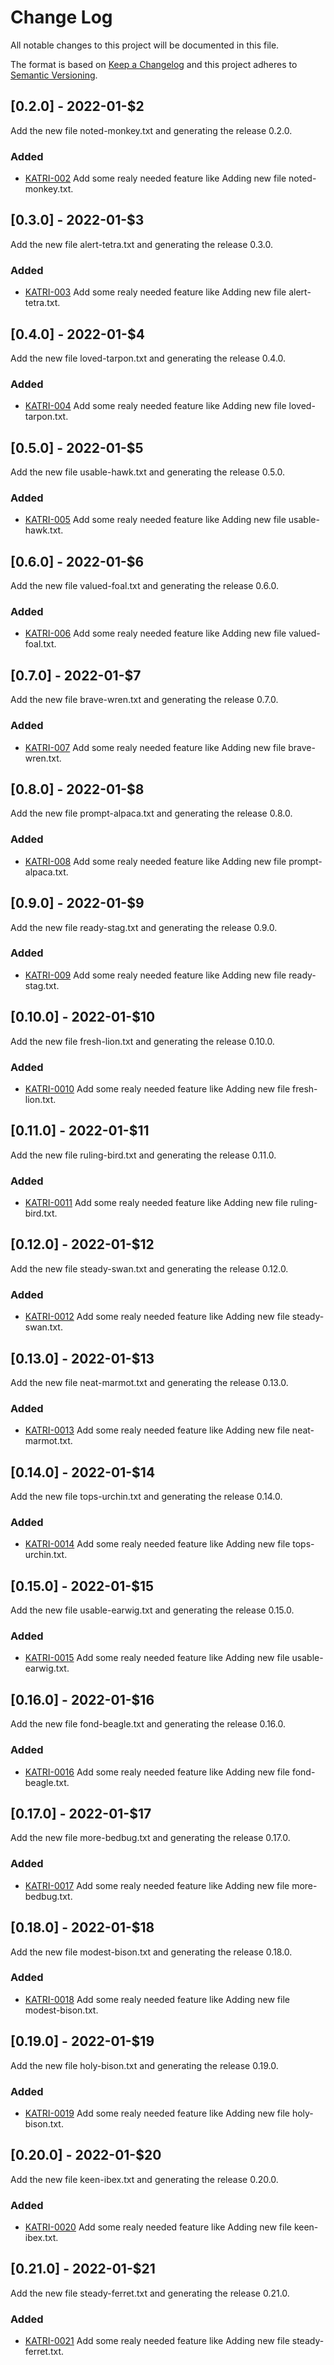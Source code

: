 
# Change Log

All notable changes to this project will be documented in this file.

The format is based on [Keep a Changelog](http://keepachangelog.com/)
and this project adheres to [Semantic Versioning](http://semver.org/).



## [0.2.0] - 2022-01-$2

Add the new file noted-monkey.txt and generating the release 0.2.0.

### Added

- [KATRI-002](http://tickets.ketri.github.com/browse/KATRI-002)
  Add some realy needed feature like Adding new file noted-monkey.txt.

## [0.3.0] - 2022-01-$3

Add the new file alert-tetra.txt and generating the release 0.3.0.

### Added

- [KATRI-003](http://tickets.ketri.github.com/browse/KATRI-003)
  Add some realy needed feature like Adding new file alert-tetra.txt.

## [0.4.0] - 2022-01-$4

Add the new file loved-tarpon.txt and generating the release 0.4.0.

### Added

- [KATRI-004](http://tickets.ketri.github.com/browse/KATRI-004)
  Add some realy needed feature like Adding new file loved-tarpon.txt.

## [0.5.0] - 2022-01-$5

Add the new file usable-hawk.txt and generating the release 0.5.0.

### Added

- [KATRI-005](http://tickets.ketri.github.com/browse/KATRI-005)
  Add some realy needed feature like Adding new file usable-hawk.txt.

## [0.6.0] - 2022-01-$6

Add the new file valued-foal.txt and generating the release 0.6.0.

### Added

- [KATRI-006](http://tickets.ketri.github.com/browse/KATRI-006)
  Add some realy needed feature like Adding new file valued-foal.txt.

## [0.7.0] - 2022-01-$7

Add the new file brave-wren.txt and generating the release 0.7.0.

### Added

- [KATRI-007](http://tickets.ketri.github.com/browse/KATRI-007)
  Add some realy needed feature like Adding new file brave-wren.txt.

## [0.8.0] - 2022-01-$8

Add the new file prompt-alpaca.txt and generating the release 0.8.0.

### Added

- [KATRI-008](http://tickets.ketri.github.com/browse/KATRI-008)
  Add some realy needed feature like Adding new file prompt-alpaca.txt.

## [0.9.0] - 2022-01-$9

Add the new file ready-stag.txt and generating the release 0.9.0.

### Added

- [KATRI-009](http://tickets.ketri.github.com/browse/KATRI-009)
  Add some realy needed feature like Adding new file ready-stag.txt.

## [0.10.0] - 2022-01-$10

Add the new file fresh-lion.txt and generating the release 0.10.0.

### Added

- [KATRI-0010](http://tickets.ketri.github.com/browse/KATRI-0010)
  Add some realy needed feature like Adding new file fresh-lion.txt.

## [0.11.0] - 2022-01-$11

Add the new file ruling-bird.txt and generating the release 0.11.0.

### Added

- [KATRI-0011](http://tickets.ketri.github.com/browse/KATRI-0011)
  Add some realy needed feature like Adding new file ruling-bird.txt.

## [0.12.0] - 2022-01-$12

Add the new file steady-swan.txt and generating the release 0.12.0.

### Added

- [KATRI-0012](http://tickets.ketri.github.com/browse/KATRI-0012)
  Add some realy needed feature like Adding new file steady-swan.txt.

## [0.13.0] - 2022-01-$13

Add the new file neat-marmot.txt and generating the release 0.13.0.

### Added

- [KATRI-0013](http://tickets.ketri.github.com/browse/KATRI-0013)
  Add some realy needed feature like Adding new file neat-marmot.txt.

## [0.14.0] - 2022-01-$14

Add the new file tops-urchin.txt and generating the release 0.14.0.

### Added

- [KATRI-0014](http://tickets.ketri.github.com/browse/KATRI-0014)
  Add some realy needed feature like Adding new file tops-urchin.txt.

## [0.15.0] - 2022-01-$15

Add the new file usable-earwig.txt and generating the release 0.15.0.

### Added

- [KATRI-0015](http://tickets.ketri.github.com/browse/KATRI-0015)
  Add some realy needed feature like Adding new file usable-earwig.txt.

## [0.16.0] - 2022-01-$16

Add the new file fond-beagle.txt and generating the release 0.16.0.

### Added

- [KATRI-0016](http://tickets.ketri.github.com/browse/KATRI-0016)
  Add some realy needed feature like Adding new file fond-beagle.txt.

## [0.17.0] - 2022-01-$17

Add the new file more-bedbug.txt and generating the release 0.17.0.

### Added

- [KATRI-0017](http://tickets.ketri.github.com/browse/KATRI-0017)
  Add some realy needed feature like Adding new file more-bedbug.txt.

## [0.18.0] - 2022-01-$18

Add the new file modest-bison.txt and generating the release 0.18.0.

### Added

- [KATRI-0018](http://tickets.ketri.github.com/browse/KATRI-0018)
  Add some realy needed feature like Adding new file modest-bison.txt.

## [0.19.0] - 2022-01-$19

Add the new file holy-bison.txt and generating the release 0.19.0.

### Added

- [KATRI-0019](http://tickets.ketri.github.com/browse/KATRI-0019)
  Add some realy needed feature like Adding new file holy-bison.txt.

## [0.20.0] - 2022-01-$20

Add the new file keen-ibex.txt and generating the release 0.20.0.

### Added

- [KATRI-0020](http://tickets.ketri.github.com/browse/KATRI-0020)
  Add some realy needed feature like Adding new file keen-ibex.txt.

## [0.21.0] - 2022-01-$21

Add the new file steady-ferret.txt and generating the release 0.21.0.

### Added

- [KATRI-0021](http://tickets.ketri.github.com/browse/KATRI-0021)
  Add some realy needed feature like Adding new file steady-ferret.txt.
